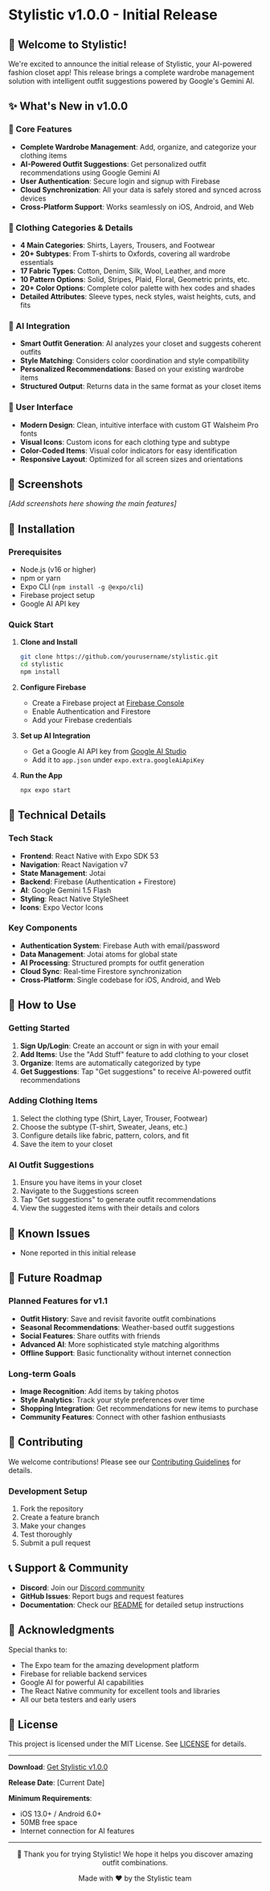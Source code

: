 # Stylistic v1.0.0 - Initial Release

## 🎉 Welcome to Stylistic!

We're excited to announce the initial release of Stylistic, your AI-powered fashion closet app! This release brings a complete wardrobe management solution with intelligent outfit suggestions powered by Google's Gemini AI.

## ✨ What's New in v1.0.0

### 🎯 Core Features

- **Complete Wardrobe Management**: Add, organize, and categorize your clothing items
- **AI-Powered Outfit Suggestions**: Get personalized outfit recommendations using Google Gemini AI
- **User Authentication**: Secure login and signup with Firebase
- **Cloud Synchronization**: All your data is safely stored and synced across devices
- **Cross-Platform Support**: Works seamlessly on iOS, Android, and Web

### 👕 Clothing Categories & Details

- **4 Main Categories**: Shirts, Layers, Trousers, and Footwear
- **20+ Subtypes**: From T-shirts to Oxfords, covering all wardrobe essentials
- **17 Fabric Types**: Cotton, Denim, Silk, Wool, Leather, and more
- **10 Pattern Options**: Solid, Stripes, Plaid, Floral, Geometric prints, etc.
- **20+ Color Options**: Complete color palette with hex codes and shades
- **Detailed Attributes**: Sleeve types, neck styles, waist heights, cuts, and fits

### 🤖 AI Integration

- **Smart Outfit Generation**: AI analyzes your closet and suggests coherent outfits
- **Style Matching**: Considers color coordination and style compatibility
- **Personalized Recommendations**: Based on your existing wardrobe items
- **Structured Output**: Returns data in the same format as your closet items

### 🎨 User Interface

- **Modern Design**: Clean, intuitive interface with custom GT Walsheim Pro fonts
- **Visual Icons**: Custom icons for each clothing type and subtype
- **Color-Coded Items**: Visual color indicators for easy identification
- **Responsive Layout**: Optimized for all screen sizes and orientations

## 📱 Screenshots

_[Add screenshots here showing the main features]_

## 🚀 Installation

### Prerequisites

- Node.js (v16 or higher)
- npm or yarn
- Expo CLI (`npm install -g @expo/cli`)
- Firebase project setup
- Google AI API key

### Quick Start

1. **Clone and Install**

   ```bash
   git clone https://github.com/yourusername/stylistic.git
   cd stylistic
   npm install
   ```

2. **Configure Firebase**

   - Create a Firebase project at [Firebase Console](https://console.firebase.google.com/)
   - Enable Authentication and Firestore
   - Add your Firebase credentials

3. **Set up AI Integration**

   - Get a Google AI API key from [Google AI Studio](https://makersuite.google.com/app/apikey)
   - Add it to `app.json` under `expo.extra.googleAiApiKey`

4. **Run the App**
   ```bash
   npx expo start
   ```

## 🔧 Technical Details

### Tech Stack

- **Frontend**: React Native with Expo SDK 53
- **Navigation**: React Navigation v7
- **State Management**: Jotai
- **Backend**: Firebase (Authentication + Firestore)
- **AI**: Google Gemini 1.5 Flash
- **Styling**: React Native StyleSheet
- **Icons**: Expo Vector Icons

### Key Components

- **Authentication System**: Firebase Auth with email/password
- **Data Management**: Jotai atoms for global state
- **AI Processing**: Structured prompts for outfit generation
- **Cloud Sync**: Real-time Firestore synchronization
- **Cross-Platform**: Single codebase for iOS, Android, and Web

## 🎯 How to Use

### Getting Started

1. **Sign Up/Login**: Create an account or sign in with your email
2. **Add Items**: Use the "Add Stuff" feature to add clothing to your closet
3. **Organize**: Items are automatically categorized by type
4. **Get Suggestions**: Tap "Get suggestions" to receive AI-powered outfit recommendations

### Adding Clothing Items

1. Select the clothing type (Shirt, Layer, Trouser, Footwear)
2. Choose the subtype (T-shirt, Sweater, Jeans, etc.)
3. Configure details like fabric, pattern, colors, and fit
4. Save the item to your closet

### AI Outfit Suggestions

1. Ensure you have items in your closet
2. Navigate to the Suggestions screen
3. Tap "Get suggestions" to generate outfit recommendations
4. View the suggested items with their details and colors

## 🐛 Known Issues

- None reported in this initial release

## 🔮 Future Roadmap

### Planned Features for v1.1

- **Outfit History**: Save and revisit favorite outfit combinations
- **Seasonal Recommendations**: Weather-based outfit suggestions
- **Social Features**: Share outfits with friends
- **Advanced AI**: More sophisticated style matching algorithms
- **Offline Support**: Basic functionality without internet connection

### Long-term Goals

- **Image Recognition**: Add items by taking photos
- **Style Analytics**: Track your style preferences over time
- **Shopping Integration**: Get recommendations for new items to purchase
- **Community Features**: Connect with other fashion enthusiasts

## 🤝 Contributing

We welcome contributions! Please see our [Contributing Guidelines](CONTRIBUTING.md) for details.

### Development Setup

1. Fork the repository
2. Create a feature branch
3. Make your changes
4. Test thoroughly
5. Submit a pull request

## 📞 Support & Community

- **Discord**: Join our [Discord community](https://stylistic.app/discord)
- **GitHub Issues**: Report bugs and request features
- **Documentation**: Check our [README](README.md) for detailed setup instructions

## 🙏 Acknowledgments

Special thanks to:

- The Expo team for the amazing development platform
- Firebase for reliable backend services
- Google AI for powerful AI capabilities
- The React Native community for excellent tools and libraries
- All our beta testers and early users

## 📄 License

This project is licensed under the MIT License. See [LICENSE](LICENSE) for details.

---

**Download**: [Get Stylistic v1.0.0](https://github.com/yourusername/stylistic/releases/tag/v1.0.0)

**Release Date**: [Current Date]

**Minimum Requirements**:

- iOS 13.0+ / Android 6.0+
- 50MB free space
- Internet connection for AI features

---

<div align="center">
  <p>🎉 Thank you for trying Stylistic! We hope it helps you discover amazing outfit combinations.</p>
  <p>Made with ❤️ by the Stylistic team</p>
</div>
